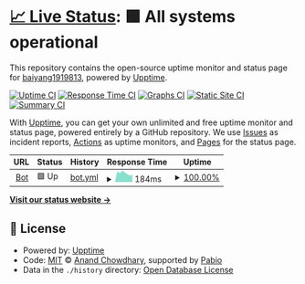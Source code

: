 # [📈 Live Status](https://baiyang1919813.github.io/upptime): <!--live status--> **🟩 All systems operational**

This repository contains the open-source uptime monitor and status page for [baiyang1919813](https://baiyang1919813.github.io/upptime), powered by [Upptime](https://github.com/upptime/upptime).

[![Uptime CI](https://github.com/baiyang1919813/upptime/workflows/Uptime%20CI/badge.svg)](https://github.com/baiyang1919813/upptime/actions?query=workflow%3A%22Uptime+CI%22)
[![Response Time CI](https://github.com/baiyang1919813/upptime/workflows/Response%20Time%20CI/badge.svg)](https://github.com/baiyang1919813/upptime/actions?query=workflow%3A%22Response+Time+CI%22)
[![Graphs CI](https://github.com/baiyang1919813/upptime/workflows/Graphs%20CI/badge.svg)](https://github.com/baiyang1919813/upptime/actions?query=workflow%3A%22Graphs+CI%22)
[![Static Site CI](https://github.com/baiyang1919813/upptime/workflows/Static%20Site%20CI/badge.svg)](https://github.com/baiyang1919813/upptime/actions?query=workflow%3A%22Static+Site+CI%22)
[![Summary CI](https://github.com/baiyang1919813/upptime/workflows/Summary%20CI/badge.svg)](https://github.com/baiyang1919813/upptime/actions?query=workflow%3A%22Summary+CI%22)

With [Upptime](https://upptime.js.org), you can get your own unlimited and free uptime monitor and status page, powered entirely by a GitHub repository. We use [Issues](https://github.com/baiyang1919813/upptime/issues) as incident reports, [Actions](https://github.com/baiyang1919813/upptime/actions) as uptime monitors, and [Pages](https://baiyang1919813.github.io/upptime) for the status page.

<!--start: status pages-->
<!-- This summary is generated by Upptime (https://github.com/upptime/upptime) -->
<!-- Do not edit this manually, your changes will be overwritten -->
<!-- prettier-ignore -->
| URL | Status | History | Response Time | Uptime |
| --- | ------ | ------- | ------------- | ------ |
| <img alt="" src="https://icons.duckduckgo.com/ip3/tg-manga-bot-8gz7.onrender.com.ico" height="13"> [Bot](https://tg-manga-bot-8gz7.onrender.com) | 🟩 Up | [bot.yml](https://github.com/baiyang1919813/upptime/commits/HEAD/history/bot.yml) | <details><summary><img alt="Response time graph" src="./graphs/bot/response-time-week.png" height="20"> 184ms</summary><br><a href="https://baiyang1919813.github.io/upptime/history/bot"><img alt="Response time 276" src="https://img.shields.io/endpoint?url=https%3A%2F%2Fraw.githubusercontent.com%2Fbaiyang1919813%2Fupptime%2FHEAD%2Fapi%2Fbot%2Fresponse-time.json"></a><br><a href="https://baiyang1919813.github.io/upptime/history/bot"><img alt="24-hour response time 176" src="https://img.shields.io/endpoint?url=https%3A%2F%2Fraw.githubusercontent.com%2Fbaiyang1919813%2Fupptime%2FHEAD%2Fapi%2Fbot%2Fresponse-time-day.json"></a><br><a href="https://baiyang1919813.github.io/upptime/history/bot"><img alt="7-day response time 184" src="https://img.shields.io/endpoint?url=https%3A%2F%2Fraw.githubusercontent.com%2Fbaiyang1919813%2Fupptime%2FHEAD%2Fapi%2Fbot%2Fresponse-time-week.json"></a><br><a href="https://baiyang1919813.github.io/upptime/history/bot"><img alt="30-day response time 230" src="https://img.shields.io/endpoint?url=https%3A%2F%2Fraw.githubusercontent.com%2Fbaiyang1919813%2Fupptime%2FHEAD%2Fapi%2Fbot%2Fresponse-time-month.json"></a><br><a href="https://baiyang1919813.github.io/upptime/history/bot"><img alt="1-year response time 276" src="https://img.shields.io/endpoint?url=https%3A%2F%2Fraw.githubusercontent.com%2Fbaiyang1919813%2Fupptime%2FHEAD%2Fapi%2Fbot%2Fresponse-time-year.json"></a></details> | <details><summary><a href="https://baiyang1919813.github.io/upptime/history/bot">100.00%</a></summary><a href="https://baiyang1919813.github.io/upptime/history/bot"><img alt="All-time uptime 99.85%" src="https://img.shields.io/endpoint?url=https%3A%2F%2Fraw.githubusercontent.com%2Fbaiyang1919813%2Fupptime%2FHEAD%2Fapi%2Fbot%2Fuptime.json"></a><br><a href="https://baiyang1919813.github.io/upptime/history/bot"><img alt="24-hour uptime 100.00%" src="https://img.shields.io/endpoint?url=https%3A%2F%2Fraw.githubusercontent.com%2Fbaiyang1919813%2Fupptime%2FHEAD%2Fapi%2Fbot%2Fuptime-day.json"></a><br><a href="https://baiyang1919813.github.io/upptime/history/bot"><img alt="7-day uptime 100.00%" src="https://img.shields.io/endpoint?url=https%3A%2F%2Fraw.githubusercontent.com%2Fbaiyang1919813%2Fupptime%2FHEAD%2Fapi%2Fbot%2Fuptime-week.json"></a><br><a href="https://baiyang1919813.github.io/upptime/history/bot"><img alt="30-day uptime 99.89%" src="https://img.shields.io/endpoint?url=https%3A%2F%2Fraw.githubusercontent.com%2Fbaiyang1919813%2Fupptime%2FHEAD%2Fapi%2Fbot%2Fuptime-month.json"></a><br><a href="https://baiyang1919813.github.io/upptime/history/bot"><img alt="1-year uptime 99.85%" src="https://img.shields.io/endpoint?url=https%3A%2F%2Fraw.githubusercontent.com%2Fbaiyang1919813%2Fupptime%2FHEAD%2Fapi%2Fbot%2Fuptime-year.json"></a></details>

<!--end: status pages-->

[**Visit our status website →**](https://baiyang1919813.github.io/upptime)

## 📄 License

- Powered by: [Upptime](https://github.com/upptime/upptime)
- Code: [MIT](./LICENSE) © [Anand Chowdhary](https://anandchowdhary.com), supported by [Pabio](https://pabio.com)
- Data in the `./history` directory: [Open Database License](https://opendatacommons.org/licenses/odbl/1-0/)
